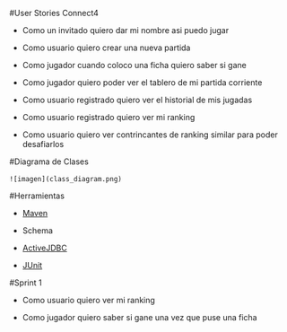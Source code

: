 #User Stories Connect4

  * Como un invitado quiero dar mi nombre asi puedo jugar

  * Como usuario quiero crear una nueva partida

  * Como jugador cuando coloco una ficha quiero saber si gane

  * Como jugador quiero poder ver el tablero de mi partida corriente

  * Como usuario registrado quiero ver el historial de mis jugadas

  * Como usuario registrado quiero ver mi ranking

  * Como usuario quiero ver contrincantes de ranking similar para poder desafiarlos

#Diagrama de Clases

    ![imagen](class_diagram.png)

#Herramientas

  * [Maven](https://maven.apache.org/)

  * Schema

  * [ActiveJDBC](http://javalite.io/activejdbc)

  * [JUnit](http://junit.org/)

#Sprint 1

  * Como usuario quiero ver mi ranking

  * Como jugador quiero saber si gane una vez que puse una ficha
